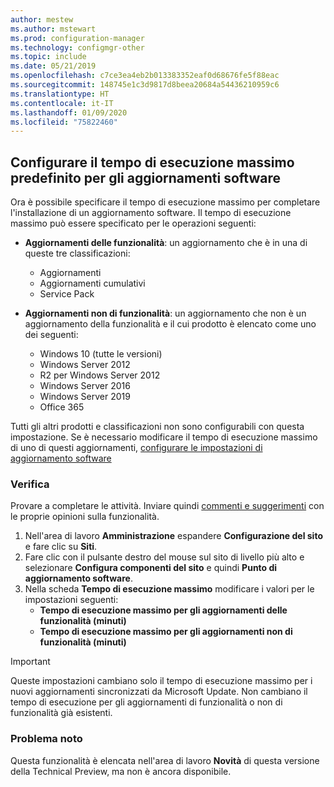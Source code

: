 ```yaml
---
author: mestew
ms.author: mstewart
ms.prod: configuration-manager
ms.technology: configmgr-other
ms.topic: include
ms.date: 05/21/2019
ms.openlocfilehash: c7ce3ea4eb2b013383352eaf0d68676fe5f88eac
ms.sourcegitcommit: 148745e1c3d9817d8beea20684a54436210959c6
ms.translationtype: HT
ms.contentlocale: it-IT
ms.lasthandoff: 01/09/2020
ms.locfileid: "75822460"
---
```

## <a name="bkmk_timeout"></a> Configurare il tempo di esecuzione massimo predefinito per gli aggiornamenti software

<!--3734426-->

Ora è possibile specificare il tempo di esecuzione massimo per completare l'installazione di un aggiornamento software. Il tempo di esecuzione massimo può essere specificato per le operazioni seguenti:

- **Aggiornamenti delle funzionalità**: un aggiornamento che è in una di queste tre classificazioni:
    - Aggiornamenti
    - Aggiornamenti cumulativi
    - Service Pack

- **Aggiornamenti non di funzionalità**: un aggiornamento che non è un aggiornamento della funzionalità e il cui prodotto è elencato come uno dei seguenti:
    - Windows 10 (tutte le versioni)
    - Windows Server 2012
    - R2 per Windows Server 2012
    - Windows Server 2016
    - Windows Server 2019
    - Office 365

Tutti gli altri prodotti e classificazioni non sono configurabili con questa impostazione. Se è necessario modificare il tempo di esecuzione massimo di uno di questi aggiornamenti, [configurare le impostazioni di aggiornamento software](/sccm/sum/get-started/manage-settings-for-software-updates#BKMK_SoftwareUpdatesSettings)

### <a name="try-it-out"></a>Verifica

Provare a completare le attività. Inviare quindi [commenti e suggerimenti](/sccm/core/understand/find-help#product-feedback) con le proprie opinioni sulla funzionalità.

1. Nell'area di lavoro **Amministrazione** espandere **Configurazione del sito** e fare clic su **Siti**.
1. Fare clic con il pulsante destro del mouse sul sito di livello più alto e selezionare **Configura componenti del sito** e quindi **Punto di aggiornamento software**.
1. Nella scheda **Tempo di esecuzione massimo** modificare i valori per le impostazioni seguenti: 
   - **Tempo di esecuzione massimo per gli aggiornamenti delle funzionalità (minuti)**
   - **Tempo di esecuzione massimo per gli aggiornamenti non di funzionalità (minuti)**

> [!IMPORTANT]  
> Queste impostazioni cambiano solo il tempo di esecuzione massimo per i nuovi aggiornamenti sincronizzati da Microsoft Update. Non cambiano il tempo di esecuzione per gli aggiornamenti di funzionalità o non di funzionalità già esistenti.

### <a name="known-issue"></a>Problema noto

Questa funzionalità è elencata nell'area di lavoro **Novità** di questa versione della Technical Preview, ma non è ancora disponibile.
